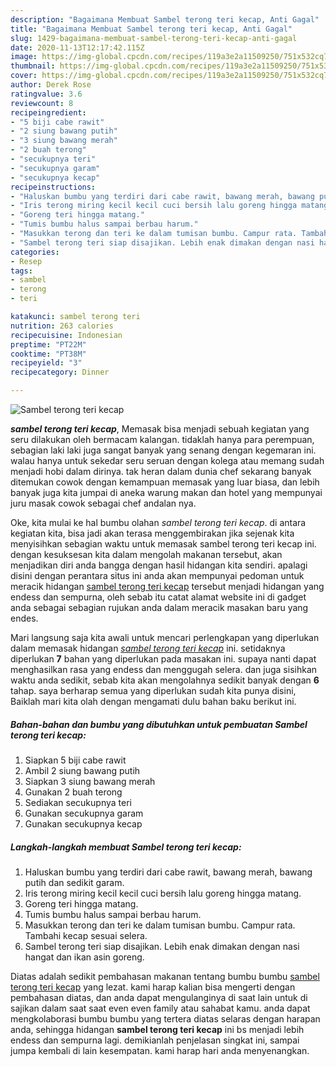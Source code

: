 ```yaml
---
description: "Bagaimana Membuat Sambel terong teri kecap, Anti Gagal"
title: "Bagaimana Membuat Sambel terong teri kecap, Anti Gagal"
slug: 1429-bagaimana-membuat-sambel-terong-teri-kecap-anti-gagal
date: 2020-11-13T12:17:42.115Z
image: https://img-global.cpcdn.com/recipes/119a3e2a11509250/751x532cq70/sambel-terong-teri-kecap-foto-resep-utama.jpg
thumbnail: https://img-global.cpcdn.com/recipes/119a3e2a11509250/751x532cq70/sambel-terong-teri-kecap-foto-resep-utama.jpg
cover: https://img-global.cpcdn.com/recipes/119a3e2a11509250/751x532cq70/sambel-terong-teri-kecap-foto-resep-utama.jpg
author: Derek Rose
ratingvalue: 3.6
reviewcount: 8
recipeingredient:
- "5 biji cabe rawit"
- "2 siung bawang putih"
- "3 siung bawang merah"
- "2 buah terong"
- "secukupnya teri"
- "secukupnya garam"
- "secukupnya kecap"
recipeinstructions:
- "Haluskan bumbu yang terdiri dari cabe rawit, bawang merah, bawang putih dan sedikit garam."
- "Iris terong miring kecil kecil cuci bersih lalu goreng hingga matang."
- "Goreng teri hingga matang."
- "Tumis bumbu halus sampai berbau harum."
- "Masukkan terong dan teri ke dalam tumisan bumbu. Campur rata. Tambahi kecap sesuai selera."
- "Sambel terong teri siap disajikan. Lebih enak dimakan dengan nasi hangat dan ikan asin goreng."
categories:
- Resep
tags:
- sambel
- terong
- teri

katakunci: sambel terong teri 
nutrition: 263 calories
recipecuisine: Indonesian
preptime: "PT22M"
cooktime: "PT38M"
recipeyield: "3"
recipecategory: Dinner

---
```



![Sambel terong teri kecap](https://img-global.cpcdn.com/recipes/119a3e2a11509250/751x532cq70/sambel-terong-teri-kecap-foto-resep-utama.jpg)

<b><i>sambel terong teri kecap</i></b>, Memasak bisa menjadi sebuah kegiatan yang seru dilakukan oleh bermacam kalangan. tidaklah hanya para perempuan, sebagian laki laki juga sangat banyak yang senang dengan kegemaran ini. walau hanya untuk sekedar seru seruan dengan kolega atau memang sudah menjadi hobi dalam dirinya. tak heran dalam dunia chef sekarang banyak ditemukan cowok dengan kemampuan memasak yang luar biasa, dan lebih banyak juga kita jumpai di aneka warung makan dan hotel yang mempunyai juru masak cowok sebagai chef andalan nya.



Oke, kita mulai ke hal bumbu olahan <i>sambel terong teri kecap</i>. di antara kegiatan kita, bisa jadi akan terasa menggembirakan jika sejenak kita menyisihkan sebagian waktu untuk memasak sambel terong teri kecap ini. dengan kesuksesan kita dalam mengolah makanan tersebut, akan menjadikan diri anda bangga dengan hasil hidangan kita sendiri. apalagi disini dengan perantara situs ini anda akan mempunyai pedoman untuk meracik hidangan <u>sambel terong teri kecap</u> tersebut menjadi hidangan yang endess dan sempurna, oleh sebab itu catat alamat website ini di gadget anda sebagai sebagian rujukan anda dalam meracik masakan baru yang endes.


Mari langsung saja kita awali untuk mencari perlengkapan yang diperlukan dalam memasak hidangan <u><i>sambel terong teri kecap</i></u> ini. setidaknya diperlukan <b>7</b> bahan yang diperlukan pada masakan ini. supaya nanti dapat menghasilkan rasa yang endess dan menggugah selera. dan juga sisihkan waktu anda sedikit, sebab kita akan mengolahnya sedikit banyak dengan <b>6</b> tahap. saya berharap semua yang diperlukan sudah kita punya disini, Baiklah mari kita olah dengan mengamati dulu bahan baku berikut ini.

<!--inarticleads1-->

##### Bahan-bahan dan bumbu yang dibutuhkan untuk pembuatan Sambel terong teri kecap:

1. Siapkan 5 biji cabe rawit
1. Ambil 2 siung bawang putih
1. Siapkan 3 siung bawang merah
1. Gunakan 2 buah terong
1. Sediakan secukupnya teri
1. Gunakan secukupnya garam
1. Gunakan secukupnya kecap




<!--inarticleads2-->

##### Langkah-langkah membuat Sambel terong teri kecap:

1. Haluskan bumbu yang terdiri dari cabe rawit, bawang merah, bawang putih dan sedikit garam.
1. Iris terong miring kecil kecil cuci bersih lalu goreng hingga matang.
1. Goreng teri hingga matang.
1. Tumis bumbu halus sampai berbau harum.
1. Masukkan terong dan teri ke dalam tumisan bumbu. Campur rata. Tambahi kecap sesuai selera.
1. Sambel terong teri siap disajikan. Lebih enak dimakan dengan nasi hangat dan ikan asin goreng.




Diatas adalah sedikit pembahasan makanan tentang bumbu bumbu <u>sambel terong teri kecap</u> yang lezat. kami harap kalian bisa mengerti dengan pembahasan diatas, dan anda dapat mengulanginya di saat lain untuk di sajikan dalam saat saat even even family atau sahabat kamu. anda dapat mengkolaborasi bumbu bumbu yang tertera diatas selaras dengan harapan anda, sehingga hidangan <b>sambel terong teri kecap</b> ini bs menjadi lebih endess dan sempurna lagi. demikianlah penjelasan singkat ini, sampai jumpa kembali di lain kesempatan. kami harap hari anda menyenangkan.
